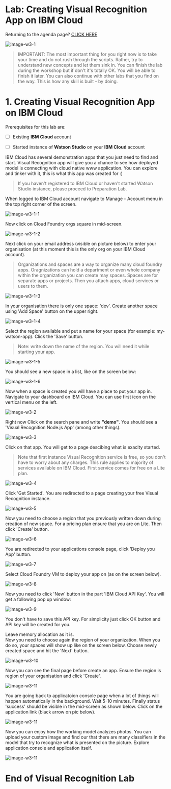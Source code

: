 # Lab: Creating Visual Recognition App on IBM Cloud
  

Returning to the agenda page?  [CLICK HERE](../README.md)  
  

![image-w3-1](../images/w3-1.png)
  
    
> IMPORTANT: The most important thing for you right now is to take your time and do not rush through the scripts. Rather, try to understand new concepts and let them sink in. You can finish the lab during the workshop but if don't it's totally OK. You will be able to finish it later.  You can also continue with other labs that you find on the way. This is how any skill is built - by doing.




# 1. Creating Visual Recognition App on IBM Cloud

Prerequisites for this lab are:

- [ ] Existing **IBM Cloud** account 

- [ ] Started instance of **Watson Studio** on your **IBM Cloud** account 

IBM Cloud has several demonstration apps that you just need to find and start. Visual Recognition app will give you a chance to see how deployed model is connecting with cloud native www application. You can explore and tinker with it, this is what this app was created for :)  


> If you haven't registered to IBM Cloud or haven't started Watson Studio instance, please proceed to Preparation Lab.

When logged to IBM Cloud account navigate to Manage - Account menu in the top right corner of the screen.  

  
 ![image-w3-1-1](../images/w3-1-1.png)    
  

Now click on Cloud Foundry orgs square in mid-screen.     
  

 ![image-w3-1-2](../images/w3-1-2.png)  
  
Next click on your email address (visible on picture below) to enter your organisation (at this moment this is the only org on your IBM Cloud account).  
> Organizations and spaces are a way to organize many cloud foundry apps. Oragnizations can hold a department or even whole company within the organization you can create may spaces. Spaces are for separate apps or projects. Then you attach apps, cloud services or users to them.  

  
 ![image-w3-1-3](../images/w3-1-3.png)   
  
In your organisation there is only one space: 'dev'. Create another space using 'Add Space' button on the upper right.
  
 ![image-w3-1-4](../images/w3-1-4.png)  
  
Select the region available and put a name for your space (for example: my-watson-app). Click the 'Save' button.   
> Note: write down the name of the region. You will need it while starting your app.
  
 ![image-w3-1-5](../images/w3-1-5.png)    
    
You should see a new space in a list, like on the screen below:  
    
 ![image-w3-1-6](../images/w3-1-6.png)    

  

Now when a space is created you will have a place to put your app in.       
Navigate to your dashboard on IBM Cloud. You can use first icon on the vertical menu on the left.    
  
 ![image-w3-2](../images/w3-2.png)      
  
  

Right now Click on the search pane and write **"demo"**. You should see a 'Visual Recognition Node.js App' (among other things).  
    
 ![image-w3-3](../images/w3-3.png)    
  
Click on that app. You will get to a page descibing what is exaclty started.  
    
> Note that first instance Visual Recognition service is free, so you don't have to worry about any charges. This rule applies to majority of services available on IBM Cloud. First service comes for free on a Lite plan.    
  
 ![image-w3-4](../images/w3-4.png)    
    
Click 'Get Started'. You are redirected to a page creating your free Visual Recognition instance.    
  
  
 ![image-w3-5](../images/w3-5.png)    
  
Now you need to choose a region that you previously written down during creation of new space.
For a pricing plan ensure that you are on Lite. Then click 'Create' button.      
  
 ![image-w3-6](../images/w3-6.png)    
  
You are redirected to your applications console page, click 'Deploy you App' button.  
    
 ![image-w3-7](../images/w3-7.png)  
  

Select Cloud Foundry VM to deploy your app on (as on the screen below).  
  
 ![image-w3-8](../images/w3-8.png)  
  
Now you need to click 'New' button in the part 'IBM Cloud API Key'. You will get a following pop up window:  
    
 ![image-w3-9](../images/w3-9.png)    
    
You don't have to save this API key. For simplicity just click OK button and API key will be created for you.  


Leave memory allocation as it is.     
Now you need to choose again the region of your organization. When you do so, your spaces will show up like on the screen below. Choose newly created space and hit the 'Next' button.  
    
 ![image-w3-10](../images/w3-10.png)    
    
Now you can see the final page before create an app. Ensure the region is region of your organisation and click 'Create'.  
    
 ![image-w3-11](../images/w3-11.png)    
    
You are going back to applicatoion console page when a lot of things will happen automatically in the background. Wait 5-10 minutes. Finally status 'success' should be visible in the mid-screen as shown below. Click on the application link (black arrow on pic below).
  
 ![image-w3-11](../images/w3-12.png)    
 
 Now you can enjoy how the working model analyzes photos. You can upload your custom image and find our that there are many classifiers in the model that try to recognize what is presented on the picture.
 Explore application console and application itself.

    
 ![image-w3-11](../images/w3-14.png)    
 
  

        
        
# End of Visual Recognition Lab